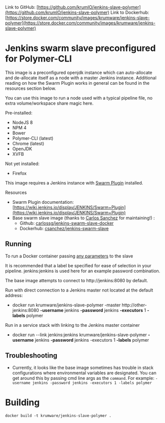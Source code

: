 Link to GitHub: [https://github.com/krumIO/jenkins-slave-polymer](https://github.com/krumIO/jenkins-slave-polymer)
Link to Dockerhub: [https://store.docker.com/community/images/krumware/jenkins-slave-polymer](https://store.docker.com/community/images/krumware/jenkins-slave-polymer)

# Jenkins swarm slave preconfigured for Polymer-CLI

This image is a preconfigured openjdk instance which can auto-allocate and de-allocate itself as a node with a master Jenkins instance.  Additional reading on how the Swarm Plugin works in general can be found in the resources section below.

You can use this image to run a node used with a typical pipeline file, no extra volume/workspace share magic here.

Pre-installed:
 - NodeJS 8
 - NPM 4
 - Bower
 - Polymer-CLI (latest)
 - Chrome (latest)
 - OpenJDK
 - XVFB

Not yet installed:
 - Firefox

This image requires a Jenkins instance with [Swarm Plugin](https://wiki.jenkins.io/display/JENKINS/Swarm+Plugin) installed.

Resources
 - Swarm Plugin documentation: [https://wiki.jenkins.io/display/JENKINS/Swarm+Plugin](https://wiki.jenkins.io/display/JENKINS/Swarm+Plugin)
 - Base swarm slave image (thanks to [Carlos Sanchez](https://github.com/carlossg) for maintaining!) :
    - Github: [carlossg/jenkins-swarm-slave-docker](https://github.com/carlossg/jenkins-swarm-slave-docker)
    - Dockerhub: [csanchez/jenkins-swarm-slave](https://store.docker.com/community/images/csanchez/jenkins-swarm-slave/)

## Running

To run a Docker container passing [any parameters](https://wiki.jenkins-ci.org/display/JENKINS/Swarm+Plugin#SwarmPlugin-AvailableOptions) to the slave

It is recommended that a label be specified for ease of selection in your pipeline.
jenkins:jenkins is used here for an example password combination. 

The base image attempts to connect to http://jenkins:8080 by default.

Run with direct connection to a Jenkins master not located at the default address:
 - docker run krumware/jenkins-slave-polymer -master http://other-jenkins:8080 **-username** jenkins **-password** jenkins **-executors** 1 **-labels** polymer

Run in a service stack with linking to the Jenkins master container
 - docker run --link jenkins:jenkins krumware/jenkins-slave-polymer **-username** jenkins **-password** jenkins -executors 1 **-labels** polymer

## Troubleshooting
 - Currently, it looks like the base image sometimes has trouble in stack configurations where environmental variables are designated.  You can get around this by passing cmd line args as the `command`. For example: `-username jenkins -password jenkins -executors 1 -labels polymer`


# Building
    docker build -t krumware/jenkins-slave-polymer .